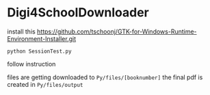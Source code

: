 # Digi4SchoolDownloader

install this https://github.com/tschoonj/GTK-for-Windows-Runtime-Environment-Installer.git


```python SessionTest.py```

follow instruction

files are getting downloaded to ```Py/files/[booknumber]```
the final pdf is created in ```Py/files/output```
